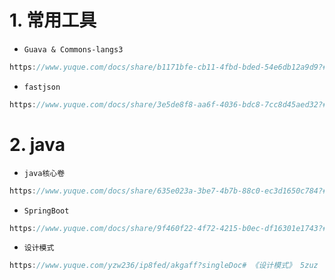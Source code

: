 # 1. 常用工具

- `Guava & Commons-langs3` 

```java
https://www.yuque.com/docs/share/b1171bfe-cb11-4fbd-bded-54e6db12a9d9?# 《Guava & commons-lang3》gezx
```

- `fastjson`

```java
https://www.yuque.com/docs/share/3e5de8f8-aa6f-4036-bdc8-7cc8d45aed32?# 《Fastjson》fglg
```





# 2. java

- `java核心卷`

```java
https://www.yuque.com/docs/share/635e023a-3be7-4b7b-88c0-ec3d1650c784?# 《Java》zngs
```

- `SpringBoot`

```java
https://www.yuque.com/docs/share/9f460f22-4f72-4215-b0ec-df16301e1743?# 《SpringBoot1》nmge
```

- `设计模式`

```java
https://www.yuque.com/yzw236/ip8fed/akgaff?singleDoc# 《设计模式》 5zuz
```

